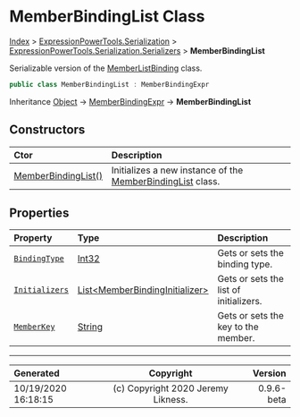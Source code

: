 ﻿# MemberBindingList Class

[Index](../index.md) > [ExpressionPowerTools.Serialization](ExpressionPowerTools.Serialization.a.md) > [ExpressionPowerTools.Serialization.Serializers](ExpressionPowerTools.Serialization.Serializers.n.md) > **MemberBindingList**

Serializable version of the [MemberListBinding](https://docs.microsoft.com/dotnet/api/system.linq.expressions.memberlistbinding) class.

```csharp
public class MemberBindingList : MemberBindingExpr
```

Inheritance [Object](https://docs.microsoft.com/dotnet/api/system.object) → [MemberBindingExpr](ExpressionPowerTools.Serialization.Serializers.MemberBindingExpr.cs.md) → **MemberBindingList**

## Constructors

| Ctor | Description |
| :-- | :-- |
| [MemberBindingList()](ExpressionPowerTools.Serialization.Serializers.MemberBindingList.ctor.md#memberbindinglist) | Initializes a new instance of the [MemberBindingList](ExpressionPowerTools.Serialization.Serializers.MemberBindingList.cs.md) class. |
## Properties

| Property | Type | Description |
| :-- | :-- | :-- |
| [`BindingType`](ExpressionPowerTools.Serialization.Serializers.MemberBindingList.BindingType.prop.md) | [Int32](https://docs.microsoft.com/dotnet/api/system.int32) | Gets or sets the binding type. |
| [`Initializers`](ExpressionPowerTools.Serialization.Serializers.MemberBindingList.Initializers.prop.md) | [List&lt;MemberBindingInitializer>](https://docs.microsoft.com/dotnet/api/system.collections.generic.list-1) | Gets or sets the list of initializers. |
| [`MemberKey`](ExpressionPowerTools.Serialization.Serializers.MemberBindingList.MemberKey.prop.md) | [String](https://docs.microsoft.com/dotnet/api/system.string) | Gets or sets the key to the member. |


---

| Generated | Copyright | Version |
| :-- | :-: | --: |
| 10/19/2020 16:18:15 | (c) Copyright 2020 Jeremy Likness. | 0.9.6-beta |
